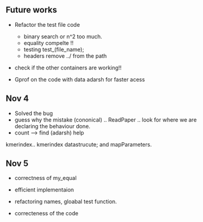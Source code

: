 ## Future works
- Refactor the test file code
	- binary search or n^2 too much.
	- equality compelte !!
	- testing test_(file_name);
	- headers remove ../ from the path

- check if the other containers are working!!

- Gprof on the code with data adarsh for faster acess


## Nov 4
- Solved the bug
- guess why the mistake (cononical) .. ReadPaper .. look for where we are declaring the behaviour done.
- count --> find (adarsh) help

kmerindex.. kmerindex datastrucute; and mapParameters.

## Nov 5
- correctness of my_equal
- efficient implementaion
- refactoring names, gloabal test function.

- correcteness of the code
